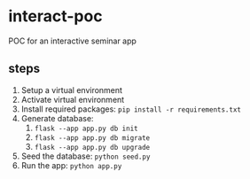 # interact-poc
POC for an interactive seminar app

## steps

1. Setup a virtual environment
1. Activate virtual environment
1. Install required packages: ``pip install -r requirements.txt``
1. Generate database:
    1. ``flask --app app.py db init``
    1. ``flask --app app.py db migrate``
    1. ``flask --app app.py db upgrade``
1. Seed the database: `python seed.py`
1. Run the app: ``python app.py``
